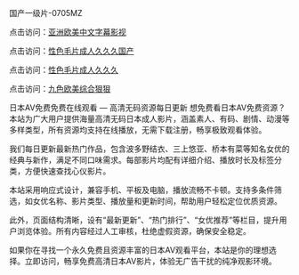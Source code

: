 
国产一级片-0705MZ


点击访问：<a href="https://tfda.pages.dev/">亚洲欧美中文字幕影视</a>

点击访问：<a href="https://vassv.pages.dev/">性色毛片成人久久久国产</a>

点击访问：<a href="https://gfd-5xg.pages.dev/">性色毛片成人久久久</a>

点击访问：<a href="https://rtj-3zo.pages.dev/">九色欧美综合狠狠</a>




日本AV免费免费在线观看 — 高清无码资源每日更新
想免费看日本AV免费资源？本站为广大用户提供海量高清无码日本成人影片，涵盖素人、有码、剧情、动漫等多样类型，所有资源均支持在线播放，无需下载注册，畅享极致观看体验。

我们每日更新最新热门作品，包含波多野结衣、三上悠亚、桥本有菜等知名女优的经典与新作，满足不同口味需求。每部影片均配有详细介绍、播放时长及标签分类，方便快速查找心仪影片。

本站采用响应式设计，兼容手机、平板及电脑，播放流畅不卡顿。支持多条件筛选，如女优名称、影片类型、播放量和更新时间，帮助用户轻松定位优质资源。

此外，页面结构清晰，设有“最新更新”、“热门排行”、“女优推荐”等栏目，提升用户浏览体验。所有内容经过人工审核，杜绝虚假资源，确保安全稳定。

如果你在寻找一个永久免费且资源丰富的日本AV观看平台，本站是你的理想选择。立即访问，畅享免费高清日本AV影片，体验无广告干扰的纯净观影环境。






















<span style="display:none;">[Canonical link](  ）</span>
